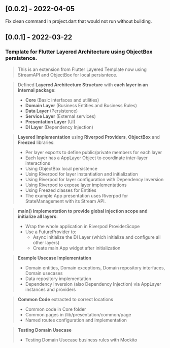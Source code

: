 ## [0.0.2] - 2022-04-05
Fix clean command in project.dart that would not run without building.

## [0.0.1] - 2022-03-22

### Template for Flutter Layered Architecture using ObjectBox persistence.
> This is an extension from Flutter Layered Template now using StreamAPI and
> ObjectBox for local persisntece.  

> Defined **Layered Architecture Structure** with **each layer in an internal package**:  
>   - **Core** (Basic interfaces and utilities)  
>   - **Domain Layer** (Business Entities and Business Rules)  
>   - **Data Layer** (Persistence)  
>   - **Service Layer** (External services)  
>   - **Presentation Layer** (UI)  
>   - **DI Layer** (Dependency Injection)  

> **Layered Implementation** using **Riverpod Providers**, **ObjectBox** and **Freezed** libraries:  
>   - Per layer exports to define public/private members for each layer  
>   - Each layer has a AppLayer Object to coordinate inter-layer interactions  
>   - Using ObjectBox local persistence  
>   - Using Riverpod for layer instantiation and initialization  
>   - Using Riverpod for layer configuration with Dependency Inversion  
>   - Using Riverpod to expose layer implementations  
>   - Using Freezed classes for Entities  
>   - The example App presentation uses Riverpod for StateManagement with its Stream API.  

> **main() implementation to provide global injection scope and initialize all layers**:
>   - Wrap the whole application in Riverpod ProviderScope  
>   - Use a FutureProvider to:  
>     - Async initialize the DI Layer (which initialize and configure all other layers)  
>     - Create main App widget after initialization  

> **Example Usecase Implementation**
>   - Domain entities, Domain exceptions, Domain repository interfaces, Domain usecases  
>   - Data repository implementation  
>   - Dependency Inversion (also Dependency Injection) via AppLayer instances and providers  

> **Common Code** extracted to correct locations  
>   - Common code in Core folder  
>   - Common pages in /lib/presentation/common/page  
>   - Named routes configuration and implementation  

> **Testing Domain Usecase**  
>   - Testing Domain Usecase business rules with Mockito  
